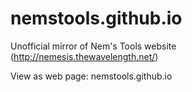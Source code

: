 # nemstools.github.io
Unofficial mirror of Nem's Tools website (http://nemesis.thewavelength.net/)
  
View as web page: nemstools.github.io
